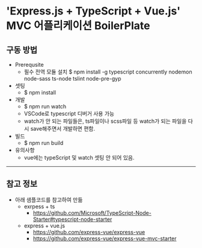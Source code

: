 # 'Express.js + TypeScript + Vue.js' MVC 어플리케이션 BoilerPlate

## 구동 방법
+ Prerequsite
  + 필수 전역 모듈 설치
    $ npm install -g typescript concurrently nodemon node-sass ts-node tslint node-pre-gyp
+ 셋팅
  + $ npm install
+ 개발
  + $ npm run watch
  + VSCode로 typescript 디버거 사용 가능
  + watch가 안 되는 파일들은, ts파일이나 scss파일 등 watch가 되는 파일을 다시 save해주면서 개발하면 편함.
+ 빌드
  + $ npm run build
+ 유의사항
  + vue에는 typeScript 및 watch 셋팅 안 되어 있음.


---


## 참고 정보

+ 아래 샘플코드를 참고하여 만듦
  + exrpess + ts
    + https://github.com/Microsoft/TypeScript-Node-Starter#typescript-node-starter
  + express + vue.js
    + https://github.com/express-vue/express-vue
    + https://github.com/express-vue/express-vue-mvc-starter
